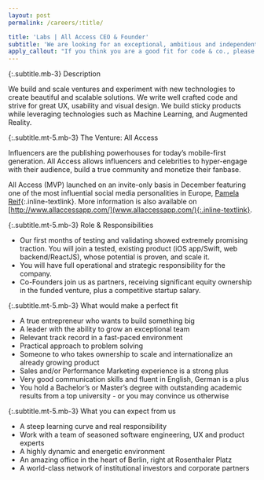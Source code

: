 ```yaml
---
layout: post
permalink: /careers/:title/

title: 'Labs | All Access CEO & Founder'
subtitle: 'We are looking for an exceptional, ambitious and independent Co-Founder and CEO to lead and grow our venture All Access to a truly global, mobile-only brand.'
apply_callout: "If you think you are a good fit for code & co., please reach out with your LinkedIn profile, a cover letter, and an example of your work that you're proud of. We look forward to hearing from you!"
---
```


{:.subtitle.mb-3}
Description

We build and scale ventures and experiment with new technologies to create beautiful and scalable solutions. We write well crafted code and strive for great UX, usability and visual design. We build sticky products while leveraging technologies such as Machine Learning, and Augmented Reality.

{:.subtitle.mt-5.mb-3}
The Venture: All Access

Influencers are the publishing powerhouses for today’s mobile-first generation. All Access allows influencers and celebrities to hyper-engage with their audience, build a true community and monetize their fanbase.

All Access (MVP) launched on an invite-only basis in December featuring one of the most influential social media personalities in Europe, [Pamela Reif](https://www.instagram.com/pamela_rf/){:.inline-textlink}. More information is also available on [http://www.allaccessapp.com/](www.allaccessapp.com/){:.inline-textlink}.

{:.subtitle.mt-5.mb-3}
Role & Responsibilities

- Our first months of testing and validating showed extremely promising traction. You will join a tested, existing product (iOS app/Swift, web backend/ReactJS), whose potential is proven, and scale it.
- You will have full operational and strategic responsibility for the company.
- Co-Founders join us as partners, receiving significant equity ownership in the funded venture, plus a competitive startup salary.



{:.subtitle.mt-5.mb-3}
What would make a perfect fit

- A true entrepreneur who wants to build something big
- A leader with the ability to grow an exceptional team
- Relevant track record in a fast-paced environment
- Practical approach to problem solving
- Someone to who takes ownership to scale and internationalize an already growing product
- Sales and/or Performance Marketing experience is a strong plus
- Very good communication skills and fluent in English, German is a plus
- You hold a Bachelor’s or Master’s degree with outstanding academic results from a top university - or you may convince us otherwise


{:.subtitle.mt-5.mb-3}
What you can expect from us

- A steep learning curve and real responsibility
- Work with a team of seasoned software engineering, UX and product experts
- A highly dynamic and energetic environment
- An amazing office in the heart of Berlin, right at Rosenthaler Platz
- A world-class network of institutional investors and corporate partners
